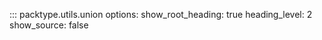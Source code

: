 ::: packtype.utils.union
    options:
      show_root_heading: true
      heading_level: 2
      show_source: false
